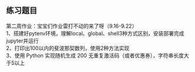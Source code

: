 ## 练习题目  

第二周作业：宝宝们作业雷打不动的来了呀（9.16-9.22）  
1、搭建好pytenv环境，理解local、global、shell3种方式区别，安装部署完成jupyter并运行  
2、打印出100以内的斐波那契数列，使用2种方法实现  
3、使用 Python 实现随机生成 200 无重复激活码（或者优惠券），字符串长度大于5以上  
